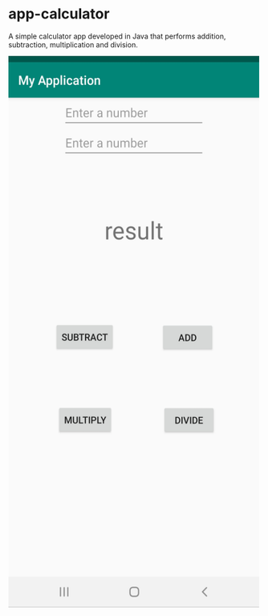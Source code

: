 # app-calculator

A simple calculator app developed in Java that performs addition, subtraction, multiplication and division. 

<img src = "Calculator.jpg" width="500" height = "1100">
